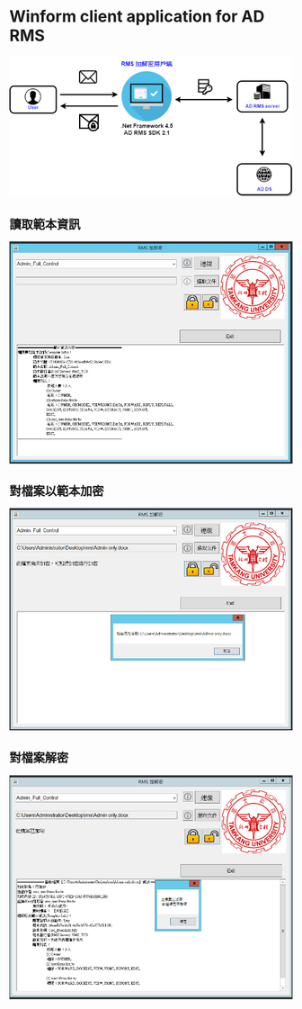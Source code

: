 # Winform client application for AD RMS
![Alt text](https://github.com/Spaert/client_RMS/blob/master/picture/workflow.png)

## 讀取範本資訊
![](https://github.com/Spaert/client_RMS/blob/master/picture/template_info.png)

## 對檔案以範本加密
![](https://github.com/Spaert/client_RMS/blob/master/picture/encryption.png)

## 對檔案解密
![](https://github.com/Spaert/client_RMS/blob/master/picture/decrpty_file.png)
